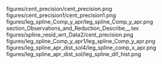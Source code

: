 figures/cent_precision/cent_precision.png
figures/cent_precision1/cent_precision1.png
figures/leg_spline_Comp_y_apr/leg_spline_Comp_y_apr.png
section_Observations_and_Reduction_Describe__.tex
figures/spline_resid_wrt_Data2/cent_precision.png
figures/leg_spline_Comp_y_apr1/leg_spline_Comp_y_apr.png
figures/leg_spline_apr_dist_sol4/leg_spline_comp_x_apr.png
figures/leg_spline_apr_dist_sol/leg_spline_dif_hist.png
